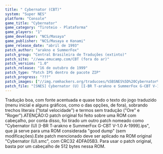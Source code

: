 ```yaml
---
title: " Cybernator (CBT)"
system: "Super NES"
platform: "Console"
game_title: "Cybernator"
game_category: "Tiroteio - Plataforma"
game_players: "1"
game_developer: "NCS/Masaya"
game_publisher: "NCS/Masaya e Konami"
game_release_date: "abril de 1993"
patch_author: "arakno e SummerFox"
patch_group: "Central Brasileira de Traduções (extinto)"
patch_site: "//www.emucamp.com/CBT (fora do ar)"
patch_version: "1.0"
patch_release: "16 de outubro de 1999"
patch_type: "Patch IPS dentro de pacote ZIP"
patch_progress: "???"
patch_images: ["//img.romhackers.org/traducoes/%5BSNES%5D%20Cybernator%20-%20CBT%20-%201.png","//img.romhackers.org/traducoes/%5BSNES%5D%20Cybernator%20-%20CBT%20-%202.png","//img.romhackers.org/traducoes/%5BSNES%5D%20Cybernator%20-%20CBT%20-%203.png"]
patch_file: "[SNES] Cybernator (U) [I-BR T-arakno e SummerFox G-CBT V-1.0 A-1999].zip"
---
```

Tradução boa, com fonte acentuada e quase todo o texto do jogo traduzido (menu inicial e alguns gráficos, como o das opções, de fora), sobrando trechos literais ("total velocidade") e termos sem tradução ("Ore" e "Roger").ATENÇÃO:O patch original foi feito sobre uma ROM com cabeçalho, por conta disso, foi tirado um outro patch nomeado como "Cybernator (U) [I-BR T-arakno e SummerFox G-CBT V-1.0 A-1999].ips", que já serve para uma ROM considerada "good dump" (sem modificações).Este patch mencionado deve ser aplicado na ROM original "Cybernator (U).smc", com CRC32 4DFA05B3. Para usar o patch original, basta por um cabeçalho de 512 bytes nessa ROM.